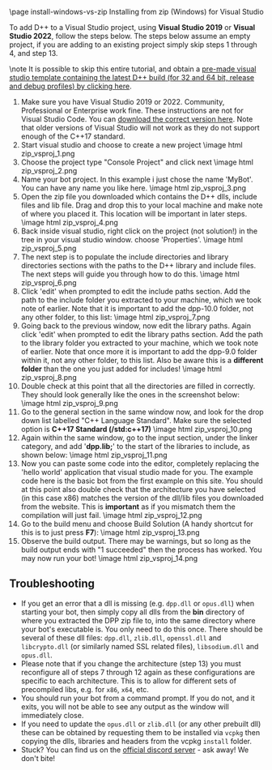 \page install-windows-vs-zip Installing from zip (Windows) for Visual Studio

To add D++ to a Visual Studio project, using **Visual Studio 2019** or **Visual Studio 2022**, follow the steps below. The steps below assume an empty project, if you are adding to an existing project simply skip steps 1 through 4, and step 13.

\note It is possible to skip this entire tutorial, and obtain a [pre-made visual studio template containing the latest D++ build (for 32 and 64 bit, release and debug profiles) by clicking here](https://github.com/brainboxdotcc/windows-bot-template/).

1. Make sure you have Visual Studio 2019 or 2022. Community, Professional or Enterprise work fine. These instructions are not for Visual Studio Code. You can [download the correct version here](https://visualstudio.microsoft.com/downloads/). Note that older versions of Visual Studio will not work as they do not support enough of the C++17 standard.
2. Start visual studio and choose to create a new project
   \image html zip_vsproj_1.png
3. Choose the project type "Console Project" and click next
   \image html zip_vsproj_2.png
4. Name your bot project. In this example i just chose the name 'MyBot'. You can have any name you like here.
   \image html zip_vsproj_3.png
5. Open the zip file you downloaded which contains the D++ dlls, include files and lib file. Drag and drop this to your local machine and make note of where you placed it. This location will be important in later steps.
   \image html zip_vsproj_4.png
6. Back inside visual studio, right click on the project (not solution!) in the tree in your visual studio window. choose 'Properties'.
   \image html zip_vsproj_5.png
7. The next step is to populate the include directories and library directories sections with the paths to the D++ library and include files. The next steps will guide you through how to do this.
   \image html zip_vsproj_6.png
8. Click 'edit' when prompted to edit the include paths section. Add the path to the include folder you extracted to your machine, which we took note of earlier. Note that it is important to add the dpp-10.0 folder, not any other folder, to this list:
   \image html zip_vsproj_7.png
9.  Going back to the previous window, now edit the library paths. Again click 'edit' when prompted to edit the library paths section. Add the path to the library folder you extracted to your machine, which we took note of earlier. Note that once more it is important to add the dpp-9.0 folder within it, not any other folder, to this list. Also be aware this is a **different folder** than the one you just added for includes!
    \image html zip_vsproj_8.png
10. Double check at this point that all the directories are filled in correctly. They should look generally like the ones in the screenshot below:
    \image html zip_vsproj_9.png
11. Go to the general section in the same window now, and look for the drop down list labelled "C++ Language Standard". Make sure the selected option is **C++17 Standard (/std:c++17)**
    \image html zip_vsproj_10.png
12. Again within the same window, go to the input section, under the linker category, and add '**dpp.lib;**' to the start of the libraries to include, as shown below:
    \image html zip_vsproj_11.png
13. Now you can paste some code into the editor, completely replacing the 'hello world' application that visual studio made for you. The example code here is the basic bot from the first example on this site. You should at this point also double check that the architecture you have selected (in this case x86) matches the version of the dll/lib files you downloaded from the website. This is **important** as if you mismatch them the compilation will just fail.
    \image html zip_vsproj_12.png
14. Go to the build menu and choose Build Solution (A handy shortcut for this is to just press **F7**):
    \image html zip_vsproj_13.png
15. Observe the build output. There may be warnings, but so long as the build output ends with "1 succeeded" then the process has worked. You may now run your bot!
    \image html zip_vsproj_14.png

## Troubleshooting

- If you get an error that a dll is missing (e.g. `dpp.dll` or `opus.dll`) when starting your bot, then simply copy all dlls from the **bin** directory of where you extracted the DPP zip file to, into the same directory where your bot's executable is. You only need to do this once. There should be several of these dll files: `dpp.dll`, `zlib.dll`, `openssl.dll` and `libcrypto.dll` (or similarly named SSL related files), `libsodium.dll` and `opus.dll`.
- Please note that if you change the architecture (step 13) you must reconfigure all of steps 7 through 12 again as these configurations are specific to each architecture. This is to allow for different sets of precompiled libs, e.g. for `x86`, `x64`, etc.
- You should run your bot from a command prompt. If you do not, and it exits, you will not be able to see any output as the window will immediately close.
- If you need to update the `opus.dll` or `zlib.dll` (or any other prebuilt dll) these can be obtained by requesting them to be installed via `vcpkg` then copying the dlls, libraries and headers from the vcpkg `install` folder.
- Stuck? You can find us on the [official discord server](https://discord.gg/dpp) - ask away! We don't bite!

